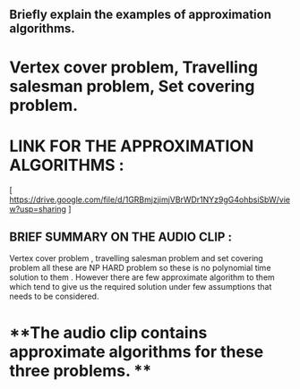 ## Briefly explain the examples of approximation algorithms.

# Vertex cover problem, Travelling salesman problem, Set covering problem.

# LINK FOR THE APPROXIMATION ALGORITHMS :

[ https://drive.google.com/file/d/1GRBmjzjimjVBrWDr1NYz9gG4ohbsiSbW/view?usp=sharing ]

## BRIEF SUMMARY ON THE AUDIO CLIP :

Vertex cover problem , travelling salesman problem and set covering problem all these are NP HARD problem so these is no polynomial time solution to them . However there are few approximate algorithm to them which tend to give us the required solution under few assumptions that needs to be considered.

# **The audio clip contains approximate algorithms for these three problems. **
